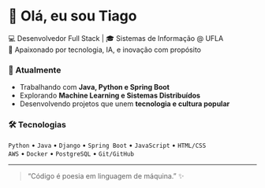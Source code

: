 # 👋 Olá, eu sou Tiago

💻 Desenvolvedor Full Stack | 🎓 Sistemas de Informação @ UFLA  
🚀 Apaixonado por tecnologia, IA, e inovação com propósito  

### 🌱 Atualmente
- Trabalhando com **Java, Python e Spring Boot**
- Explorando **Machine Learning e Sistemas Distribuídos**
- Desenvolvendo projetos que unem **tecnologia e cultura popular**

### 🛠️ Tecnologias
`Python` • `Java` • `Django` • `Spring Boot` • `JavaScript` • `HTML/CSS`  
`AWS` • `Docker` • `PostgreSQL` • `Git/GitHub`

---

> “Código é poesia em linguagem de máquina.” ✨

